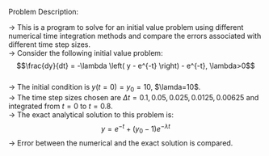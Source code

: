 Problem Description:  

-> This is a program to solve for an initial value problem using different numerical time integration methods and compare the errors associated with different time step sizes.  
-> Consider the following initial value problem:  
$$\frac{dy}{dt} = -\lambda \left( y - e^{-t} \right) - e^{-t}, \lambda>0$$  
-> The initial condition is $y(t=0)=y_0=10$, $\lamda=10$.  
-> The time step sizes chosen are $\Delta t=0.1, 0.05, 0.025, 0.0125, 0.00625$ and integrated from $t=0$ to $t=0.8$.  
-> The exact analytical solution to this problem is:  
$$y = e^{-t} + \left( y_0 -1 \right) e^{-\lambda t}$$
-> Error between the numerical and the exact solution is compared.
